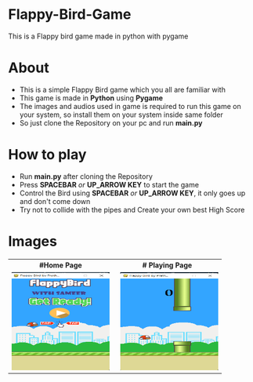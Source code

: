 # Flappy-Bird-Game
This is a Flappy bird game made in python with pygame

# About

- This is a simple Flappy Bird game which you all are familiar with
- This game is made in **Python** using **Pygame**
- The images and audios used in game is required to run this game on your system, so install them on your system inside same folder
- So just clone the Repository on your pc and run **main.py**


# How to play

- Run **main.py** after cloning the Repository
- Press **SPACEBAR** *or* **UP_ARROW KEY** to start the game
- Control the Bird using **SPACEBAR** *or* **UP_ARROW KEY**, it only goes up and don't come down
- Try not to collide with the pipes and Create your own best High Score

# Images
<table>
    <th>
        #Home Page
    </th>
    <th>
        # Playing Page
    </th>
    <tr>
        <td>
            <img src="images\home_page.png" width="200" height="200">
        </td>
        <td>
            &nbsp <img src="images\playing_page.png" width="200" height="200">
        </td>
    </tr>
</table>